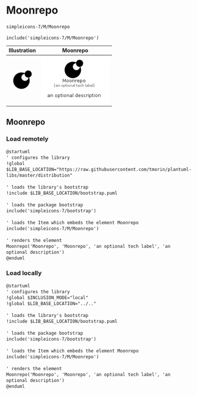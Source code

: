 # Moonrepo


```text
simpleicons-7/M/Moonrepo
```

```text
include('simpleicons-7/M/Moonrepo')
```



| Illustration | Moonrepo |
| :---: | :---: |
| ![illustration for Illustration](../../simpleicons-7/M/Moonrepo.png) | ![illustration for Moonrepo](../../simpleicons-7/M/Moonrepo.Local.png) |




## Moonrepo

### Load remotely
```plantuml
@startuml
' configures the library
!global $LIB_BASE_LOCATION="https://raw.githubusercontent.com/tmorin/plantuml-libs/master/distribution"

' loads the library's bootstrap
!include $LIB_BASE_LOCATION/bootstrap.puml

' loads the package bootstrap
include('simpleicons-7/bootstrap')

' loads the Item which embeds the element Moonrepo
include('simpleicons-7/M/Moonrepo')

' renders the element
Moonrepo('Moonrepo', 'Moonrepo', 'an optional tech label', 'an optional description')
@enduml
```

### Load locally
```plantuml
@startuml
' configures the library
!global $INCLUSION_MODE="local"
!global $LIB_BASE_LOCATION="../.."

' loads the library's bootstrap
!include $LIB_BASE_LOCATION/bootstrap.puml

' loads the package bootstrap
include('simpleicons-7/bootstrap')

' loads the Item which embeds the element Moonrepo
include('simpleicons-7/M/Moonrepo')

' renders the element
Moonrepo('Moonrepo', 'Moonrepo', 'an optional tech label', 'an optional description')
@enduml
```

